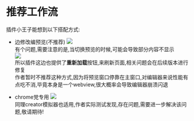 # 推荐工作流

插件小王子能想到以下搭配方式:
- 边修改编预览(不推荐)
![](../../assets/cc-inspector2/2b42a3f2.png)       
有个问题,需要注意的是,当切换预览的时候,可能会导致部分内容不显示      
![](../../assets/cc-inspector2/bd67c8f1.png)   
所以插件这边也提供了**重新加载**按钮,来刷新页面,相关问题会在后续版本进行修复    
作者暂时不推荐这种方式,因为将预览窗口停靠在主窗口,对编辑器来说性能有点吃不消,毕竟本身是一个webview,很大概率会导致编辑器崩溃闪退    


- chrome党专用
![](../../assets/cc-inspector2/1e964faf.png)    
同理creator模拟器也适用,作者实际测试发现,存在问题,需要进一步解决该问题,敬请期待!
 